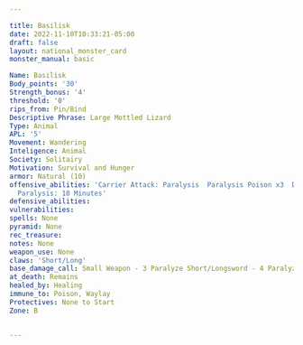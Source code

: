 ```yaml
---

title: Basilisk
date: 2022-11-10T10:33:21-05:00
draft: false
layout: national_monster_card
monster_manual: basic

Name: Basilisk
Body_points: '30'
Strength_bonus: '4'
threshold: '0'
rips_from: Pin/Bind
Descriptive Phrase: Large Mottled Lizard
Type: Animal
APL: '5'
Movement: Wandering
Inteligence: Animal
Society: Solitairy
Motivation: Survival and Hunger
armor: Natural (10)
offensive_abilities: 'Carrier Attack: Paralysis  Paralysis Poison x3  Duration of
  Paralysis: 10 Minutes'
defensive_abilities: 
vulnerabilities: 
spells: None
pyramid: None
rec_treasure: 
notes: None
weapon_use: None
claws: 'Short/Long'
base_damage_call: Small Weapon - 3 Paralyze Short/Longsword - 4 Paralyze
at_death: Remains
healed_by: Healing
immune_to: Poison, Waylay
Protectives: None to Start
Zone: B


---
```

